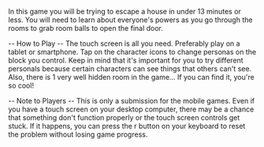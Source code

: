 In this game you will be trying to escape a house in under 13 minutes or less. You will need to learn about everyone's powers as you go through the rooms to grab room balls to open the final door.

-- How to Play --
The touch screen is all you need. Preferably play on a tablet or smartphone. Tap on the character icons to change personas on the block you control. Keep in mind that it's important for you to try different personals because certain characters can see things that others can't see. Also, there is 1 very well hidden room in the game... If you can find it, you're so cool!

-- Note to Players --
This is only a submission for the mobile games. Even if you have a touch screen on your desktop computer, there may be a chance that something don't function properly or the touch screen controls get stuck. If it happens, you can press the r button on your keyboard to reset the problem without losing game progress.